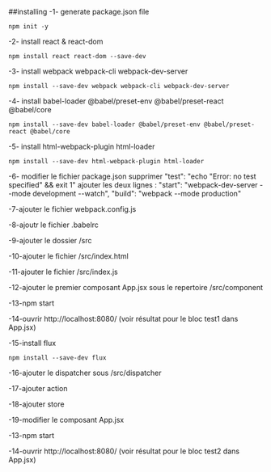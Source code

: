 ##installing
-1- generate package.json file
````
npm init -y
````
-2- install react & react-dom
````
npm install react react-dom --save-dev
````
-3- install webpack webpack-cli webpack-dev-server
````
npm install --save-dev webpack webpack-cli webpack-dev-server
````
-4- install babel-loader @babel/preset-env @babel/preset-react @babel/core
````
npm install --save-dev babel-loader @babel/preset-env @babel/preset-react @babel/core
````
-5- install html-webpack-plugin html-loader
````
npm install --save-dev html-webpack-plugin html-loader
````
-6- modifier le fichier package.json 
 supprimer "test": "echo \"Error: no test specified\" && exit 1"
 ajouter les deux lignes :
    "start": "webpack-dev-server --mode development --watch",
    "build": "webpack --mode production"

-7-ajouter le fichier webpack.config.js

-8-ajoutr le fichier .babelrc

-9-ajouter le dossier /src

-10-ajouter le fichier /src/index.html

-11-ajouter le fichier /src/index.js

-12-ajouter le premier composant App.jsx sous le repertoire /src/component

-13-npm start

-14-ouvrir http://localhost:8080/ (voir résultat pour le bloc test1 dans App.jsx)

-15-install flux
````
npm install --save-dev flux
````
-16-ajouter le dispatcher sous /src/dispatcher

-17-ajouter action

-18-ajouter store

-19-modifier le composant App.jsx

-13-npm start

-14-ouvrir http://localhost:8080/ (voir résultat pour le bloc test2 dans App.jsx)




